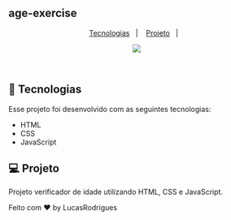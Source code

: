## age-exercise
<p align="center">
  <a href="#-tecnologias">Tecnologias</a>&nbsp;&nbsp;&nbsp;|&nbsp;&nbsp;&nbsp;
  <a href="#-projeto">Projeto</a>&nbsp;&nbsp;&nbsp;|&nbsp;&nbsp;&nbsp;
</p>

<p align="center">
 <img src="https://user-images.githubusercontent.com/86750985/190664196-ecd47f94-9984-4284-9039-87be54b5b1c4.png" />


</p>

<br>


## 🚀 Tecnologias

Esse projeto foi desenvolvido com as seguintes tecnologias:

- HTML
- CSS
- JavaScript


## 💻 Projeto

Projeto verificador de idade utilizando HTML, CSS e JavaScript.



Feito com ♥ by LucasRodrigues
